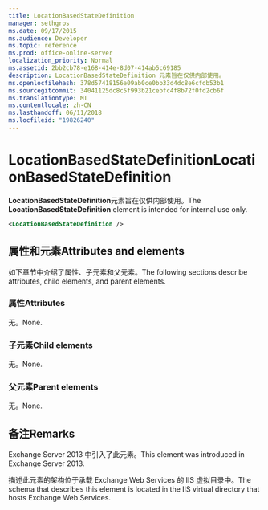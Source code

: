 ```yaml
---
title: LocationBasedStateDefinition
manager: sethgros
ms.date: 09/17/2015
ms.audience: Developer
ms.topic: reference
ms.prod: office-online-server
localization_priority: Normal
ms.assetid: 2bb2cb78-e168-414e-8d07-414ab5c69185
description: LocationBasedStateDefinition 元素旨在仅供内部使用。
ms.openlocfilehash: 378d57418156e09ab0ce0bb33d4dc8e6cfdb53b1
ms.sourcegitcommit: 34041125dc8c5f993b21cebfc4f8b72f0fd2cb6f
ms.translationtype: MT
ms.contentlocale: zh-CN
ms.lasthandoff: 06/11/2018
ms.locfileid: "19826240"
---
```

# <a name="locationbasedstatedefinition"></a><span data-ttu-id="25b22-103">LocationBasedStateDefinition</span><span class="sxs-lookup"><span data-stu-id="25b22-103">LocationBasedStateDefinition</span></span>

<span data-ttu-id="25b22-104">**LocationBasedStateDefinition**元素旨在仅供内部使用。</span><span class="sxs-lookup"><span data-stu-id="25b22-104">The **LocationBasedStateDefinition** element is intended for internal use only.</span></span> 
  
```XML
<LocationBasedStateDefinition />
```

## <a name="attributes-and-elements"></a><span data-ttu-id="25b22-105">属性和元素</span><span class="sxs-lookup"><span data-stu-id="25b22-105">Attributes and elements</span></span>

<span data-ttu-id="25b22-106">如下章节中介绍了属性、子元素和父元素。</span><span class="sxs-lookup"><span data-stu-id="25b22-106">The following sections describe attributes, child elements, and parent elements.</span></span>
  
### <a name="attributes"></a><span data-ttu-id="25b22-107">属性</span><span class="sxs-lookup"><span data-stu-id="25b22-107">Attributes</span></span>

<span data-ttu-id="25b22-108">无。</span><span class="sxs-lookup"><span data-stu-id="25b22-108">None.</span></span>
  
### <a name="child-elements"></a><span data-ttu-id="25b22-109">子元素</span><span class="sxs-lookup"><span data-stu-id="25b22-109">Child elements</span></span>

<span data-ttu-id="25b22-110">无。</span><span class="sxs-lookup"><span data-stu-id="25b22-110">None.</span></span>
  
### <a name="parent-elements"></a><span data-ttu-id="25b22-111">父元素</span><span class="sxs-lookup"><span data-stu-id="25b22-111">Parent elements</span></span>

<span data-ttu-id="25b22-112">无。</span><span class="sxs-lookup"><span data-stu-id="25b22-112">None.</span></span>
  
## <a name="remarks"></a><span data-ttu-id="25b22-113">备注</span><span class="sxs-lookup"><span data-stu-id="25b22-113">Remarks</span></span>

<span data-ttu-id="25b22-114">Exchange Server 2013 中引入了此元素。</span><span class="sxs-lookup"><span data-stu-id="25b22-114">This element was introduced in Exchange Server 2013.</span></span>
  
<span data-ttu-id="25b22-115">描述此元素的架构位于承载 Exchange Web Services 的 IIS 虚拟目录中。</span><span class="sxs-lookup"><span data-stu-id="25b22-115">The schema that describes this element is located in the IIS virtual directory that hosts Exchange Web Services.</span></span>
  

